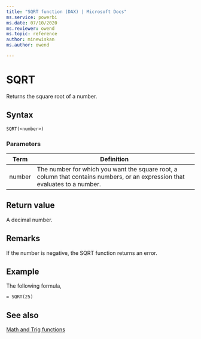 ```yaml
---
title: "SQRT function (DAX) | Microsoft Docs"
ms.service: powerbi 
ms.date: 07/10/2020
ms.reviewer: owend
ms.topic: reference
author: minewiskan
ms.author: owend

---
```

# SQRT

Returns the square root of a number.  
  
## Syntax  
  
```dax
SQRT(<number>)  
```
  
### Parameters  
  
|Term|Definition|  
|--------|--------------|  
|number|The number for which you want the square root, a column that contains numbers, or an expression that evaluates to a number.|  
  
## Return value

A decimal number.  
  
## Remarks

If the number is negative, the SQRT function returns an error.  
  
## Example

The following formula,  
  
```dax
= SQRT(25)  
```
  
## See also

[Math and Trig functions](math-and-trig-functions-dax.md)  
